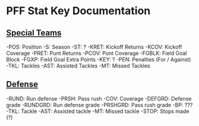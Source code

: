 # **PFF Stat Key Documentation**
## <u>Special Teams</u>
-POS: Position
-S: Season
-ST: ?
-KRET: Kickoff Returns
-KCOV: Kickoff Coverage
-PRET: Punt Returns
-PCOV: Punt Coverage
-FGBLK: Field Goal Block
-FGXP: Field Goal Extra Points
-KEY: ?
-PEN: Penalties (For / Against)
-TKL: Tackles
-AST: Assisted Tackles
-MT: Missed Tackles

## <u>Defense</u>
-RUND: Run defense
-PRSH: Pass rush
-COV: Coverage
-DEFGRD: Defense grade
-RUNDGRD: Run defense grade
-PRSHGRD: Pass rush grade
-BP: ???
-TKL: Tackle
-AST: Assisted tackle
-MT: Missed tackle
-STOP: Stops made (?)